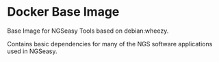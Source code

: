 
# Docker Base Image 

Base Image for NGSeasy Tools based on debian:wheezy.  

Contains basic dependencies for many of the NGS software applications used in NGSeasy.
